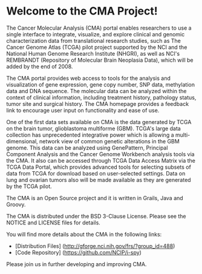 Welcome to the CMA Project!
=====================================

The Cancer Molecular Analysis (CMA) portal enables researchers to use a single interface to integrate, visualize, and explore clinical and genomic characterization data from translational research studies, such as The Cancer Genome Atlas (TCGA) pilot project supported by the NCI and the National Human Genome Research Institute (NHGRI), as well as NCI's REMBRANDT (Repository of Molecular Brain Neoplasia Data), which will be added by the end of 2008.

The CMA portal provides web access to tools for the analysis and visualization of gene expression, gene copy number, SNP data, methylation data and DNA sequence. The molecular data can be analyzed within the context of clinical information, including treatment history, pathology status, tumor site and surgical history. The CMA homepage provides a feedback link to encourage user input on functionality and ease of use. 

One of the first data sets available on CMA is the data generated by TCGA on the brain tumor, glioblastoma multiforme (GBM). TCGA's large data collection has unprecedented integrative power which is allowing a multi-dimensional, network view of common genetic alterations in the GBM genome. This data can be analyzed using GenePattern, Principal Component Analysis and the Cancer Genome Workbench analysis tools via the CMA. It also can be accessed through TCGA Data Access Matrix via the TCGA Data Portal, which provides advanced tools for selecting subsets of data from TCGA for download based on user-selected settings. Data on lung and ovarian tumors also will be made available as they are generated by the TCGA pilot.

The CMA is an Open Source project and it is written in Grails, Java and Groovy.

The CMA is distributed under the BSD 3-Clause License.
Please see the NOTICE and LICENSE files for details.

You will find more details about the CMA in the following links:
 * [Distribution Files] (http://gforge.nci.nih.gov/frs/?group_id=488)
 * [Code Repository] (https://github.com/NCIP/i-spy)

Please join us in further developing and improving CMA.
